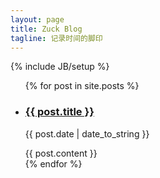 ```yaml
---
layout: page
title: Zuck Blog
tagline: 记录时间的脚印
---
```

{% include JB/setup %}

<ul class="posts">
  {% for post in site.posts %}
    <li class="post">
      <h3 class="main-article-title"><a href="{{ BASE_PATH }}{{ post.url }}">{{ post.title }}</a></h3>
      <p>{{ post.date | date_to_string }}</p>
	  <div class="main-article-content">{{ post.content }}</div>
    </li>
  {% endfor %}
</ul>


